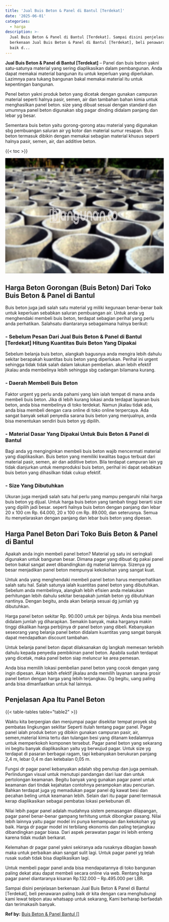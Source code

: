 ```yaml
---
title: 'Jual Buis Beton & Panel di Bantul [Terdekat]'
date: '2025-06-01'
categories:
  - harga
description: >-
  Jual Buis Beton & Panel di Bantul [Terdekat]. Sampai disini penjelasan
  berkenaan Jual Buis Beton & Panel di Bantul [Terdekat], beli penawaran paling
  baik d...
---
```


**Jual Buis Beton & Panel di Bantul \[Terdekat\]** – Panel dan buis beton yakni satu-satunya material yang sering diaplikasikan dalam pembangunan. Anda dapat memakai material bangunan itu untuk keperluan yang diperlukan. Lazimnya para tukang bangunan bakal memakai material itu untuk kepentingan bangunan.

Penel beton yakni produk beton yang dicetak dengan gunakan campuran material seperti halnya pasir, semen, air dan tambahan bahan kimia untuk menghasilkan panel beton. size yang dibuat sesuai dengan standard dan umumnya panel beton digunakan sbg pagar dinding didalam panjang dan lebar yg besar.

Sementara buis beton yaitu gorong-gorong atau material yang digunakan sbg pembuangan saluran air yg kotor dan material sumur resapan. Buis beton termasuk dibikin dengan memakai sebagian material khusus seperti halnya pasir, semen, air, dan additive beton.

{{< toc >}}

![Jual Buis Beton & Panel di Bantul [Terdekat]](/images/jual-panel-buis-beton-murah-07.png)

## Harga Beton Gorongan (Buis Beton) Dari Toko Buis Beton & Panel di Bantul

Buis beton juga jadi salah satu material yg miliki kegunaan benar-benar baik untuk keperluan sebabkan saluran pembuangan air. Untuk anda yg menghendaki membeli buis beton, terdapat sebagian perihal yang perlu anda perhatikan. Salahsatu diantaranya sebagaimana halnya berikut:

### \- Sebelum Pesan Dari Jual Buis Beton & Panel di Bantul \[Terdekat\] Hitung Kuantitas Buis Beton Yang Dipakai

Sebelum belanja buis beton, alangkah bagusnya anda mengira lebih dahulu sekitar berapakah kuantitas buis beton yang diperlukan. Perihal ini urgent sehingga tidak tidak salah dalam lakukan pembelian. akan lebih efektif jikalau anda membelinya lebih sehingga sbg cadangan bilamana kurang.

### \- Daerah Membeli Buis Beton

Faktor urgent yg perlu anda pahami yang lain ialah tempat di mana anda membeli buis beton. Jika di lebih kurang lokasi anda terdapat layanan buis beton, anda bisa membelinya di toko terdekat. Namun jikalau tidak ada, anda bisa membeli dengan cara online di toko online terpercaya. Ada sangat banyak sekali penyedia sarana buis beton yang menjualnya, anda bisa menentukan sendiri buis beton yg dipilih.

### \- Material Dasar Yang Dipakai Untuk Buis Beton & Panel di Bantul

Bagi anda yg menginginkan membeli buis beton wajib mencermati material yang diaplikasikan. Buis beton yang memiliki kwalitas bagus terbuat dari material pasir, semen, air dan additive beton. Bila terdapat campuran lain yg tidak dianjurkan untuk memproduksi buis beton, perihal ini dapat sebabkan buis beton yang dihasilkan tidak cukup efektif.

### \- Size Yang Dibutuhkan

Ukuran juga menjadi salah satu hal perlu yang mampu pengaruhi nilai harga buis beton yg dijual. Untuk harga buis beton yang tambah tinggi berarti size yang dipilih jadi besar. seperti halnya buis beton dengan panjang dan lebar 20 x 100 cm Rp. 64.000, 20 x 100 cm Rp. 89.000, dan seterusnya. Semua itu menyelaraskan dengan panjang dan lebar buis beton yang dipesan.

## Harga Panel Beton Dari Toko Buis Beton & Panel di Bantul

Apakah anda ingin membeli panel beton? Material yg satu ini seringkali digunakan untuk bangunan besar. Dimana pagar yang dibuat dg pakai panel beton bakal sangat awet dibandingkan dg material lainnya. Sizenya yg besar menjadikan panel beton mempunyai kekokohan yang sangat kuat.

Untuk anda yang menghendaki membeli panel beton harus memperhatikan salah satu hal. Salah satunya ialah kuantitas panel beton yang dibutuhkan. Sebelum anda membelinya, alangkah lebih efisien anda melakukan perhitungan lebih dahulu sekitar berapakah jumlah beton yg dibutuhkan nantinya. Dengan begitu, anda akan belanja sesuai dg jumlah yg dibutuhkan.

Harga panel beton sekitar Rp. 90.000 untuk per bijinya. Anda bisa membeli didalam jumlah yg diharapkan. Semakin banyak, maka harganya makin tinggi dikalikan harga perbijinya dr panel beton yang dibeli. Kebanyakan seseorang yang belanja panel beton didalam kuantitas yang sangat banyak dapat mendapatkan discount tambahan.

Untuk belanja panel beton dapat dilaksanakan dg langkah memesan terlebih dahulu kepada penyedia pembikinan panel beton. Apabila sudah terdapat yang dicetak, maka panel beton siap meluncur ke area pemesan.

Anda bisa memilih lokasi pembelian panel beton yang cocok dengan yang ingin dipesan. Akan lebih efektif jikalau anda memilih layanan sarana grosir panel beton dengan harga yang lebih terjangkau. Dg begitu, uang paling anda bisa dimanfaatkan untuk hal lainnya.

## Penjelasan Apa Itu Panel Beton

{{< table-tables table="table2" >}}

Waktu kita berpergian dan menjumpai pagar disekitar tempat proyek sbg pembatas lingkungan seklitar Seperti itulah tentang pagar panel. Pagar panel ialah produk beton yg dibikin gunakan campuran pasir, air, semen,material kimia tertu dan tulangan besi yang ditanam kedalamnya untuk memperkokoh komponen tersebut. Pagar panel beton yang sekarang ini begitu banyak diaplikasikan yaitu yg berwujud pagar. Untuk size yg terdapat di pasaran berbagai ragam, tapi kebanyakan berukuran panjang 2,4 m, lebar 0,4 m dan ketebalan 0,05 m.

Fungsi dr pagar panel kebanyakan adalah sbg penutup dan juga pemisah. Perlindungan visual untuk menutupi pandangan dari luar dan untuk pertolongan keamanan. Begitu banyak yang gunakan pagar panel untuk keamanan dari tindak kejahatan contohnya perampokan atau pencurian. Bahkan terdapat juga yg memadukan pagar panel dg kawat besi dan pecahan beling untuk keamanan lebih. Selain dari itu pagar panel termasuk kerap diaplikasikan sebagai pembatas lokasi perkebunan dll.

Nilai lebih pagar panel adalah mudahnya sistem pemasangan dilapangan, pagar panel benar-benar gampang terhitung untuk dibongkar pasang. Nilai lebih lainnya yaitu pagar model ini punya kemampuan dan kekokohan yg baik. Harga dr pagar model ini terbilang ekonomis dan paling terjangkau dibandingkan pagar biasa. Dari aspek perawatan pagar ini lebih enteng karena tidak mudah berkarat.

Kelemahan dr pagar panel yakni sekiranya ada rusaknya dibagian bawah maka untuk perbaikan akan sangat sulit lagi. Untuk pagar panel yg telah rusak sudah tidak bisa diaplikasikan lagi.

Untuk membeli pagar panel anda bisa mendapatannya di toko bangunan paling dekat atau dapat membeli secara online via web. Rentang harga pagar panel diantaranya kisaran Rp.132.000 – Rp.495.000 per LBR.

Sampai disini penjelasan berkenaan Jual Buis Beton & Panel di Bantul \[Terdekat\], beli penawaran paling baik dr kita dengan cara menghubungi kami lewat telpon atau whatsapp untuk sekarang, Kami berharap berfaedah dan terimakasih banyak.

**Ref by:** [Buis Beton & Panel Bantul []](https://id.wikipedia.org/wiki/Buis)
